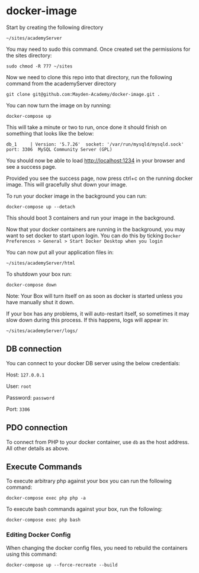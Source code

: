 # docker-image

Start by creating the following directory

```
~/sites/academyServer
```

You may need to sudo this command. Once created set the permissions for the sites directory:

```
sudo chmod -R 777 ~/sites
```

Now we need to clone this repo into that directory, run the following command from the academyServer directory

```
git clone git@github.com:Mayden-Academy/docker-image.git .
```

You can now turn the image on by running:

```
docker-compose up
```

This will take a minute or two to run, once done it should finish on something that looks like the below:

```
db_1     | Version: '5.7.26'  socket: '/var/run/mysqld/mysqld.sock'  port: 3306  MySQL Community Server (GPL)
```

You should now be able to load [http://localhost:1234](http://localhost:1234) in your browser and see a success page.

Provided you see the success page, now press ctrl+c on the running docker image. This will gracefully shut down your image.

To run your docker image in the background you can run:

```
docker-compose up --detach
```

This should boot 3 containers and run your image in the background.

Now that your docker containers are running in the background, you may want to set docker to start upon login. You can do this by ticking `Docker Preferences > General > Start Docker Desktop when you login`

You can now put all your application files in:
```
~/sites/academyServer/html
```

To shutdown your box run:
```
docker-compose down
```

Note: Your Box will turn itself on as soon as docker is started unless you have manually shut it down.

If your box has any problems, it will auto-restart itself, so sometimes it may slow down during this process. If this happens, logs will appear in:
```
~/sites/academyServer/logs/
```

## DB connection

You can connect to your docker DB server using the below credentials:

Host: `127.0.0.1`

User: `root`

Password: `password`

Port: `3306`

## PDO connection

To connect from PHP to your docker container, use `db` as the host address.
All other details as above.

## Execute Commands

To execute arbitrary php against your box you can run the following command:

```
docker-compose exec php php -a
```

To execute bash commands against your box, run the following:

```
docker-compose exec php bash
```

### Editing Docker Config

When changing the docker config files, you need to rebuild the containers using this command:

```
docker-compose up --force-recreate --build
```
